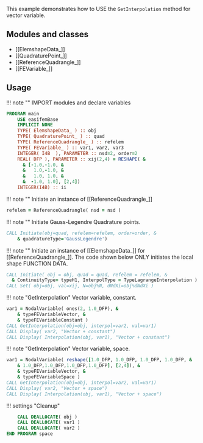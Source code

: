 This example demonstrates how to USE the `GetInterpolation` method for vector variable.

## Modules and classes

- [[ElemshapeData_]]
- [[QuadraturePoint_]]
- [[ReferenceQuadrangle_]]
- [[FEVariable_]]

## Usage

!!! note ""
IMPORT modules and declare variables

```fortran
PROGRAM main
    USE easifemBase
    IMPLICIT NONE
    TYPE( ElemshapeData_ ) :: obj
    TYPE( QuadraturePoint_ ) :: quad
    TYPE( ReferenceQuadrangle_ ) :: refelem
    TYPE( FEVariable_ ) :: var1, var2, var3
    INTEGER( I4B  ), PARAMETER :: nsd=2, order=2
    REAL( DFP ), PARAMETER :: xij(2,4) = RESHAPE( &
      & [-1.0,-1.0, &
      &   1.0,-1.0, &
      &   1.0, 1.0, &
      &  -1.0, 1.0], [2,4])
    INTEGER(I4B) :: ii
```

!!! note ""
Initiate an instance of [[ReferenceQuadrangle_]]

```fortran
refelem = ReferenceQuadrangle( nsd = nsd )
```

!!! note ""
Initiate Gauss-Legendre Quadrature points.

```fortran
CALL Initiate(obj=quad, refelem=refelem, order=order, &
    & quadratureType='GaussLegendre')
```

!!! note ""
Initiate an instance of [[ElemshapeData_]] for [[ReferenceQuadrangle_]]. The code shown below ONLY initiates the local shape FUNCTION DATA.

```fortran
CALL Initiate( obj = obj, quad = quad, refelem = refelem, &
  & ContinuityType= typeH1, InterpolType = TypeLagrangeInterpolation )
CALL Set( obj=obj, val=xij, N=obj%N, dNdXi=obj%dNdXi )
```

!!! note "GetInterpolation"
Vector variable, constant.

```fortran
var1 = NodalVariable( ones(2, 1.0_DFP), &
    & typeFEVariableVector, &
    & typeFEVariableConstant )
CALL GetInterpolation(obj=obj, interpol=var2, val=var1)
CALL Display( var2, "Vector + constant")
CALL Display( Interpolation(obj, var1), "Vector + constant")
```

!!! note "GetInterpolation"
Vector variable, space.

```fortran
var1 = NodalVariable( reshape([1.0_DFP, 1.0_DFP, 1.0_DFP, 1.0_DFP, &
    & 1.0_DFP,1.0_DFP,1.0_DFP,1.0_DFP], [2,4]), &
    & typeFEVariableVector, &
    & typeFEVariableSpace )
CALL GetInterpolation(obj=obj, interpol=var2, val=var1)
CALL Display( var2, "Vector + space")
CALL Display( Interpolation(obj, var1), "Vector + space")
```

!!! settings "Cleanup"

```fortran
    CALL DEALLOCATE( obj )
    CALL DEALLOCATE( var1 )
    CALL DEALLOCATE( var2 )
END PROGRAM space
```
